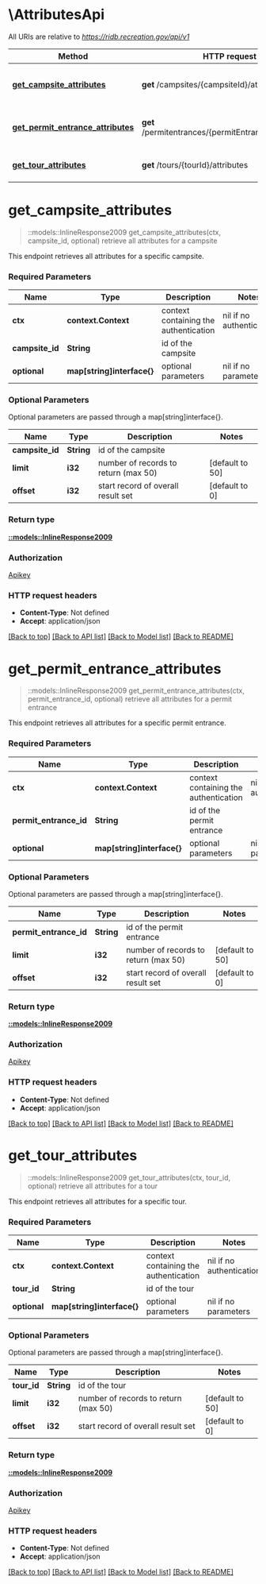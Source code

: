 # \AttributesApi

All URIs are relative to *https://ridb.recreation.gov/api/v1*

Method | HTTP request | Description
------------- | ------------- | -------------
[**get_campsite_attributes**](AttributesApi.md#get_campsite_attributes) | **get** /campsites/{campsiteId}/attributes | retrieve all attributes for a campsite
[**get_permit_entrance_attributes**](AttributesApi.md#get_permit_entrance_attributes) | **get** /permitentrances/{permitEntranceId}/attributes | retrieve all attributes for a permit entrance
[**get_tour_attributes**](AttributesApi.md#get_tour_attributes) | **get** /tours/{tourId}/attributes | retrieve all attributes for a tour


# **get_campsite_attributes**
> ::models::InlineResponse2009 get_campsite_attributes(ctx, campsite_id, optional)
retrieve all attributes for a campsite

This endpoint retrieves all attributes for a specific campsite.

### Required Parameters

Name | Type | Description  | Notes
------------- | ------------- | ------------- | -------------
 **ctx** | **context.Context** | context containing the authentication | nil if no authentication
  **campsite_id** | **String**| id of the campsite | 
 **optional** | **map[string]interface{}** | optional parameters | nil if no parameters

### Optional Parameters
Optional parameters are passed through a map[string]interface{}.

Name | Type | Description  | Notes
------------- | ------------- | ------------- | -------------
 **campsite_id** | **String**| id of the campsite | 
 **limit** | **i32**| number of records to return (max 50) | [default to 50]
 **offset** | **i32**| start record of overall result set | [default to 0]

### Return type

[**::models::InlineResponse2009**](inline_response_200_9.md)

### Authorization

[Apikey](../README.md#Apikey)

### HTTP request headers

 - **Content-Type**: Not defined
 - **Accept**: application/json

[[Back to top]](#) [[Back to API list]](../README.md#documentation-for-api-endpoints) [[Back to Model list]](../README.md#documentation-for-models) [[Back to README]](../README.md)

# **get_permit_entrance_attributes**
> ::models::InlineResponse2009 get_permit_entrance_attributes(ctx, permit_entrance_id, optional)
retrieve all attributes for a permit entrance

This endpoint retrieves all attributes for a specific permit entrance.

### Required Parameters

Name | Type | Description  | Notes
------------- | ------------- | ------------- | -------------
 **ctx** | **context.Context** | context containing the authentication | nil if no authentication
  **permit_entrance_id** | **String**| id of the permit entrance | 
 **optional** | **map[string]interface{}** | optional parameters | nil if no parameters

### Optional Parameters
Optional parameters are passed through a map[string]interface{}.

Name | Type | Description  | Notes
------------- | ------------- | ------------- | -------------
 **permit_entrance_id** | **String**| id of the permit entrance | 
 **limit** | **i32**| number of records to return (max 50) | [default to 50]
 **offset** | **i32**| start record of overall result set | [default to 0]

### Return type

[**::models::InlineResponse2009**](inline_response_200_9.md)

### Authorization

[Apikey](../README.md#Apikey)

### HTTP request headers

 - **Content-Type**: Not defined
 - **Accept**: application/json

[[Back to top]](#) [[Back to API list]](../README.md#documentation-for-api-endpoints) [[Back to Model list]](../README.md#documentation-for-models) [[Back to README]](../README.md)

# **get_tour_attributes**
> ::models::InlineResponse2009 get_tour_attributes(ctx, tour_id, optional)
retrieve all attributes for a tour

This endpoint retrieves all attributes for a specific tour.

### Required Parameters

Name | Type | Description  | Notes
------------- | ------------- | ------------- | -------------
 **ctx** | **context.Context** | context containing the authentication | nil if no authentication
  **tour_id** | **String**| id of the tour | 
 **optional** | **map[string]interface{}** | optional parameters | nil if no parameters

### Optional Parameters
Optional parameters are passed through a map[string]interface{}.

Name | Type | Description  | Notes
------------- | ------------- | ------------- | -------------
 **tour_id** | **String**| id of the tour | 
 **limit** | **i32**| number of records to return (max 50) | [default to 50]
 **offset** | **i32**| start record of overall result set | [default to 0]

### Return type

[**::models::InlineResponse2009**](inline_response_200_9.md)

### Authorization

[Apikey](../README.md#Apikey)

### HTTP request headers

 - **Content-Type**: Not defined
 - **Accept**: application/json

[[Back to top]](#) [[Back to API list]](../README.md#documentation-for-api-endpoints) [[Back to Model list]](../README.md#documentation-for-models) [[Back to README]](../README.md)

